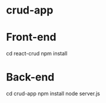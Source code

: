 # crud-app

# Front-end
cd react-crud
npm install

# Back-end
cd crud-app
npm install
node server.js
